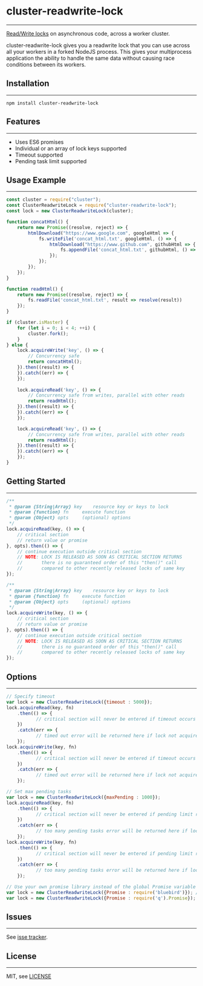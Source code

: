 # cluster-readwrite-lock
------

[Read/Write locks](https://en.wikipedia.org/wiki/Readers%E2%80%93writer_lock) on asynchronous code, across a worker cluster.

cluster-readwrite-lock gives you a readwrite lock that you can use across all your workers in a forked NodeJS process. This gives your multiprocess application the ability to handle the same data without causing race conditions between its workers.

## Installation
------
```
npm install cluster-readwrite-lock
```

## Features
------
* Uses ES6 promises
* Individual or an array of lock keys supported
* Timeout supported
* Pending task limit supported

## Usage Example
------
```js
const cluster = require("cluster");
const ClusterReadwriteLock = require("cluster-readwrite-lock");
const lock = new ClusterReadwriteLock(cluster);

function concatHtml() {
    return new Promise((resolve, reject) => {
        htmlDownload("https://www.google.com", googleHtml => {
            fs.writeFile('concat_html.txt', googleHtml, () => {
                htmlDownload("https://www.github.com", githubHtml => {
                    fs.appendFile('concat_html.txt', githubHtml, () => resolve());
                });
            });
        });
    });
}

function readHtml() {
    return new Promise((resolve, reject) => {
        fs.readFile('concat_html.txt', result => resolve(result))
    });
}

if (cluster.isMaster) {
    for (let i = 0; i < 4; ++i) {
        cluster.fork();
    }
} else {
    lock.acquireWrite('key', () => {
        // Concurrency safe
        return concatHtml();
    }).then((result) => {
    }).catch((err) => {
    });
    
    lock.acquireRead('key', () => {
        // Concurrency safe from writes, parallel with other reads
        return readHtml();
    }).then((result) => {
    }).catch((err) => {
    });

    lock.acquireRead('key', () => {
        // Concurrency safe from writes, parallel with other reads
        return readHtml();
    }).then((result) => {
    }).catch((err) => {
    });
}
```

## Getting Started
------
```js
/**
 * @param {String|Array} key 	resource key or keys to lock
 * @param {function} fn 	execute function
 * @param {Object} opts 	(optional) options
 */
lock.acquireRead(key, () => {
    // critical section
    // return value or promise
}, opts).then(() => {
    // continue execution outside critical section
    // NOTE: LOCK IS RELEASED AS SOON AS CRITICAL SECTION RETURNS
    //       there is no guaranteed order of this "then()" call
    //       compared to other recently released locks of same key
});

/**
 * @param {String|Array} key 	resource key or keys to lock
 * @param {function} fn 	execute function
 * @param {Object} opts 	(optional) options
 */
lock.acquireWrite(key, () => {
    // critical section
    // return value or promise
}, opts).then(() => {
    // continue execution outside critical section
    // NOTE: LOCK IS RELEASED AS SOON AS CRITICAL SECTION RETURNS
    //       there is no guaranteed order of this "then()" call
    //       compared to other recently released locks of same key
});
```

## Options
------
```js
// Specify timeout
var lock = new ClusterReadwriteLock({timeout : 5000});
lock.acquireRead(key, fn)
    .then(() => {
           // critical section will never be entered if timeout occurs
    })
    .catch(err => {
           // timed out error will be returned here if lock not acquired in given time
    });
lock.acquireWrite(key, fn)
    .then(() => {
           // critical section will never be entered if timeout occurs
    })
    .catch(err => {
           // timed out error will be returned here if lock not acquired in given time
    });

// Set max pending tasks
var lock = new ClusterReadwriteLock({maxPending : 1000});
lock.acquireRead(key, fn)
    .then(() => {
           // critical section will never be entered if pending limit reached
    })
    .catch(err => {
           // too many pending tasks error will be returned here if lock not acquired in given time
    });
lock.acquireWrite(key, fn)
    .then(() => {
           // critical section will never be entered if pending limit reached
    })
    .catch(err => {
           // too many pending tasks error will be returned here if lock not acquired in given time
    });

// Use your own promise library instead of the global Promise variable
var lock = new ClusterReadwriteLock({Promise : require('bluebird')}); // Bluebird
var lock = new ClusterReadwriteLock({Promise : require('q').Promise}); // Q
```

## Issues
------

See [isse tracker](https://github.com/dataserve/cluster-readwrite-lock/issues).

## License
------

MIT, see [LICENSE](./LICENSE)

